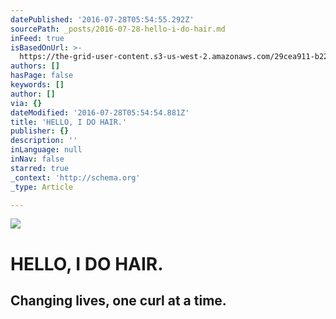 ```yaml
---
datePublished: '2016-07-28T05:54:55.292Z'
sourcePath: _posts/2016-07-28-hello-i-do-hair.md
inFeed: true
isBasedOnUrl: >-
  https://the-grid-user-content.s3-us-west-2.amazonaws.com/29cea911-b229-4b0a-83b7-a9357700d7f0.jpg
authors: []
hasPage: false
keywords: []
author: []
via: {}
dateModified: '2016-07-28T05:54:54.881Z'
title: 'HELLO, I DO HAIR.'
publisher: {}
description: ''
inLanguage: null
inNav: false
starred: true
_context: 'http://schema.org'
_type: Article

---
```

![](https://the-grid-user-content.s3-us-west-2.amazonaws.com/e5a6042c-bfbb-4ae4-a808-cdfcdc04413e.gif)

# HELLO, I DO HAIR.

## **Changing lives, one curl at a time.**